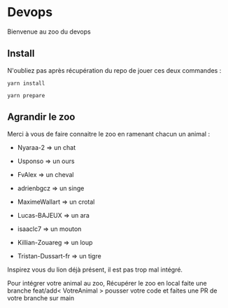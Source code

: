 # Devops

Bienvenue au zoo du devops

## Install

N'oubliez pas après récupération du repo de jouer ces deux commandes :

`yarn install`

`yarn prepare`

## Agrandir le zoo

Merci à vous de faire connaitre le zoo en ramenant chacun un animal :

* Nyaraa-2 => un chat

* Usponso => un ours

* FvAlex => un cheval

* adrienbgcz => un singe

* MaximeWallart => un crotal

* Lucas-BAJEUX => un ara

* isaaclc7 => un mouton

* Killian-Zouareg => un loup

* Tristan-Dussart-fr => un tigre

Inspirez vous du lion déjà présent, il est pas trop mal intégré.

Pour intégrer votre animal au zoo, Récupérer le zoo en local faite une branche feat/add< VotreAnimal > pousser votre code et faites une PR de votre branche sur main